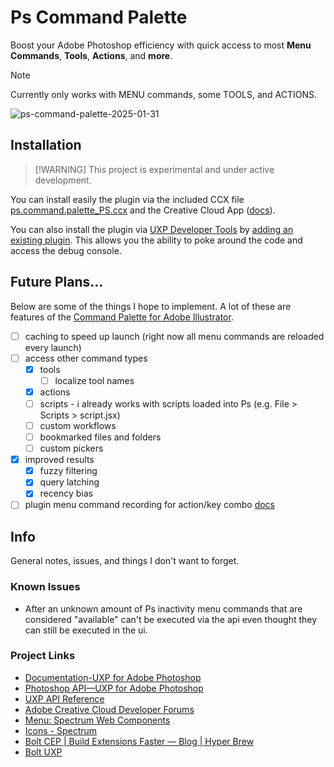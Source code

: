 # Ps Command Palette

Boost your Adobe Photoshop efficiency with quick access to most **Menu Commands**, **Tools**, **Actions**, and **more**.

> [!NOTE]  
> Currently only works with MENU commands, some TOOLS, and ACTIONS.

![ps-command-palette-2025-01-31](https://github.com/user-attachments/assets/1db12a54-4727-40a4-83c0-6f843710fd00)

## Installation

> [!WARNING] This project is experimental and under active development.

You can install easily the plugin via the included CCX file [ps.command.palette_PS.ccx](dist/ps-command-palette_PS.ccx) and the Creative Cloud App ([docs](https://developer.adobe.com/photoshop/uxp/2022/guides/distribution/distribution-options/#direct-distribution-with-ccx-files)).

You can also install the plugin via [UXP Developer Tools](https://developer.adobe.com/photoshop/uxp/2022/guides/devtool/installation/) by [adding an existing plugin](https://developer.adobe.com/photoshop/uxp/2022/guides/devtool/plugin-management/#adding-an-existing-plugin). This allows you the ability to poke around the code and access the debug console.

## Future Plans...

Below are some of the things I hope to implement. A lot of these are features of the [Command Palette for Adobe Illustrator](<(https://github.com/joshbduncan/AiCommandPalette)>).

- [ ] caching to speed up launch (right now all menu commands are reloaded every launch)
- [ ] access other command types
    - [x] tools
        - [ ] localize tool names
    - [x] actions
    - [ ] scripts - ℹ️ already works with scripts loaded into Ps (e.g. File > Scripts > script.jsx)
    - [ ] custom workflows
    - [ ] bookmarked files and folders
    - [ ] custom pickers
- [x] improved results
    - [x] fuzzy filtering
    - [x] query latching
    - [x] recency bias
- [ ] plugin menu command recording for action/key combo [docs](https://developer.adobe.com/photoshop/uxp/2022/guides/uxp_guide/uxp-misc/manifest-v4/photoshop-manifest/#enablemenurecording)

## Info

General notes, issues, and things I don't want to forget.

### Known Issues

- After an unknown amount of Ps inactivity menu commands that are considered "available" can't be executed via the api even thought they can still be executed in the ui.

### Project Links

- [Documentation-UXP for Adobe Photoshop](https://developer.adobe.com/photoshop/uxp/2022/)
- [Photoshop API—UXP for Adobe Photoshop](https://developer.adobe.com/photoshop/uxp/2022/ps_reference/)
- [UXP API Reference](https://developer.adobe.com/photoshop/uxp/2022/uxp-api/)
- [Adobe Creative Cloud Developer Forums](https://forums.creativeclouddeveloper.com/)
- [Menu: Spectrum Web Components](https://opensource.adobe.com/spectrum-web-components/components/menu/)
- [Icons - Spectrum](https://spectrum.adobe.com/page/icons/)
- [Bolt CEP | Build Extensions Faster — Blog | Hyper Brew](https://hyperbrew.co/blog/bolt-cep-build-extensions-faster/)
- [Bolt UXP](https://github.com/hyperbrew/bolt-uxp)
